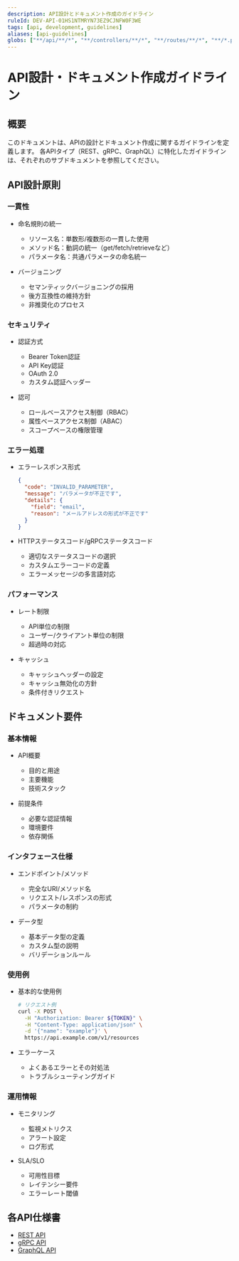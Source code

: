 ```yaml
---
description: API設計とドキュメント作成のガイドライン
ruleId: DEV-API-01HS1NTMRYN73EZ9CJNFW0F3WE
tags: [api, development, guidelines]
aliases: [api-guidelines]
globs: ["**/api/**/*", "**/controllers/**/*", "**/routes/**/*", "**/*.proto", "**/graphql/**/*", "**/schema.graphql"]
---
```


# API設計・ドキュメント作成ガイドライン

## 概要

このドキュメントは、APIの設計とドキュメント作成に関するガイドラインを定義します。
各APIタイプ（REST、gRPC、GraphQL）に特化したガイドラインは、それぞれのサブドキュメントを参照してください。

## API設計原則

### 一貫性

- 命名規則の統一
  - リソース名：単数形/複数形の一貫した使用
  - メソッド名：動詞の統一（get/fetch/retrieveなど）
  - パラメータ名：共通パラメータの命名統一

- バージョニング
  - セマンティックバージョニングの採用
  - 後方互換性の維持方針
  - 非推奨化のプロセス

### セキュリティ

- 認証方式
  - Bearer Token認証
  - API Key認証
  - OAuth 2.0
  - カスタム認証ヘッダー

- 認可
  - ロールベースアクセス制御（RBAC）
  - 属性ベースアクセス制御（ABAC）
  - スコープベースの権限管理

### エラー処理

- エラーレスポンス形式

  ```json
  {
    "code": "INVALID_PARAMETER",
    "message": "パラメータが不正です",
    "details": {
      "field": "email",
      "reason": "メールアドレスの形式が不正です"
    }
  }
  ```

- HTTPステータスコード/gRPCステータスコード
  - 適切なステータスコードの選択
  - カスタムエラーコードの定義
  - エラーメッセージの多言語対応

### パフォーマンス

- レート制限
  - API単位の制限
  - ユーザー/クライアント単位の制限
  - 超過時の対応

- キャッシュ
  - キャッシュヘッダーの設定
  - キャッシュ無効化の方針
  - 条件付きリクエスト

## ドキュメント要件

### 基本情報

- API概要
  - 目的と用途
  - 主要機能
  - 技術スタック

- 前提条件
  - 必要な認証情報
  - 環境要件
  - 依存関係

### インタフェース仕様

- エンドポイント/メソッド
  - 完全なURI/メソッド名
  - リクエスト/レスポンスの形式
  - パラメータの制約

- データ型
  - 基本データ型の定義
  - カスタム型の説明
  - バリデーションルール

### 使用例

- 基本的な使用例

  ```bash
  # リクエスト例
  curl -X POST \
    -H "Authorization: Bearer ${TOKEN}" \
    -H "Content-Type: application/json" \
    -d '{"name": "example"}' \
    https://api.example.com/v1/resources
  ```

- エラーケース
  - よくあるエラーとその対処法
  - トラブルシューティングガイド

### 運用情報

- モニタリング
  - 監視メトリクス
  - アラート設定
  - ログ形式

- SLA/SLO
  - 可用性目標
  - レイテンシー要件
  - エラーレート閾値

## 各API仕様書

- [REST API](types/rest.md)
- [gRPC API](types/grpc.md)
- [GraphQL API](types/graphql.md)